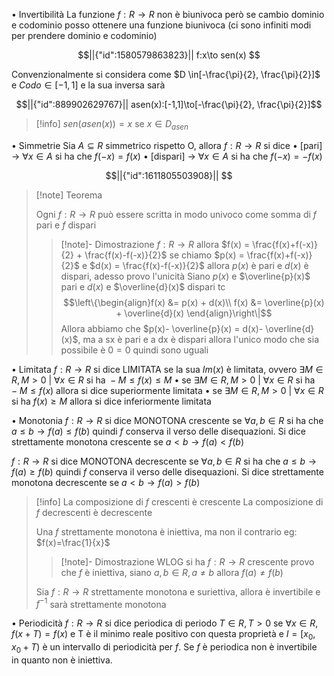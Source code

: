 • Invertibilità
La funzione $f: R\to R$ non è biunivoca però se cambio dominio e codominio posso ottenere una funzione biunivoca (ci sono infiniti modi per prendere dominio e codominio)
```math
||{"id":1580579863823}||
f:x\to sen(x)

```
Convenzionalmente si considera come  $D \in[-\frac{\pi}{2}, \frac{\pi}{2}]$ e $Codo \in [-1,1]$ e la sua inversa sarà 
```math
||{"id":889902629767}||

asen(x):[-1,1]\to[-\frac{\pi}{2}, \frac{\pi}{2}]
```
>[!info]
>$sen(asen(x)) = x \text{ se } x\in D_{asen}$

• Simmetrie
Sia $A\subseteq R$ simmetrico rispetto O, allora $f:R\to R$ si dice
	• [pari] -> $\forall x\in A$ si ha che $f(-x) = f(x)$
	• [dispari] -> $\forall x\in A$ si ha che $f(-x) = -f(x)$

```math
||{"id":1611805503908}||


```


>[!note] Teorema
>
>Ogni $f:R\to R$ può essere scritta in modo univoco come somma di $f$ pari e $f$ dispari
>
>>[!note]- Dimostrazione
>> $f:R\to R$ allora $f(x) = \frac{f(x)+f(-x)}{2} + \frac{f(x)-f(-x)}{2}$
>> se chiamo $p(x) = \frac{f(x)+f(-x)}{2}$ e $d(x) = \frac{f(x)-f(-x)}{2}$
>> allora $p(x)$ è pari e $d(x)$ è dispari, adesso provo l'unicità
>> Siano $p(x)$ e $\overline{p}(x)$ pari e $d(x)$ e $\overline{d}(x)$ dispari tc
>> $$\left\{\begin{align}f(x) &= p(x) + d(x)\\ f(x) &= \overline{p}(x) + \overline{d}(x) \end{align}\right\|$$
>> Allora abbiamo che $p(x)- \overline{p}(x) = d(x)- \overline{d}(x)$, ma a sx è pari e a dx è dispari allora l'unico modo che sia possibile è $0=0$ quindi sono uguali

• Limitata
$f:R\to R$ si dice LIMITATA se la sua $Im(x)$ è limitata, ovvero $\exists M\in R, M\gt 0 \text{ | } \forall x \in R \text{ si ha } -M\le f(x)\le M$
	• se  $\exists M\in R, M\gt 0 \text{ | } \forall x \in R \text{ si ha } -M\le f(x)$ allora si dice superiormente limitata
	• se  $\exists M\in R, M\gt 0 \text{ | } \forall x \in R \text{ si ha }  f(x) \ge M$ allora si dice inferiormente limitata

• Monotonia
$f:R\to R$ si dice MONOTONA crescente se $\forall a,b \in R$ si ha che $a\le b \to f(a)\le f(b)$ quindi $f$ conserva il verso delle disequazioni. 
Si dice strettamente monotona crescente se $a\lt b \to f(a)\lt f(b)$

$f:R\to R$ si dice MONOTONA decrescente se $\forall a,b \in R$ si ha che $a\le b \to f(a)\ge f(b)$ quindi $f$ conserva il verso delle disequazioni. 
Si dice strettamente monotona decrescente se $a\lt b \to f(a)\gt f(b)$

>[!info]
>La composizione di $f$ crescenti è crescente
>La composizione di $f$ decrescenti è decrescente
>
>Una $f$ strettamente monotona è iniettiva, ma non il contrario eg: $f(x)=\frac{1}{x}$
>>[!note]- Dimostrazione
>>WLOG si ha $f:R\to R$ crescente provo che $f$ è iniettiva,
>>siano $a,b \in R, a\not=b$ allora $f(a)\not=f(b)$
>
>Sia $f:R\to R$ strettamente monotona e suriettiva, allora è invertibile e $f^{-1}$ sarà strettamente monotona

• Periodicità
 $f:R\to R$ si dice periodica di periodo $T\in R, T\gt 0$ se $\forall x\in R, f(x+T) = f(x)$
 e T è il minimo reale positivo con questa proprietà e $I=[x_0,x_0+T)$ è un intervallo di periodicità per $f$. Se $f$ è periodica non è invertibile in quanto non è iniettiva.
 
 




